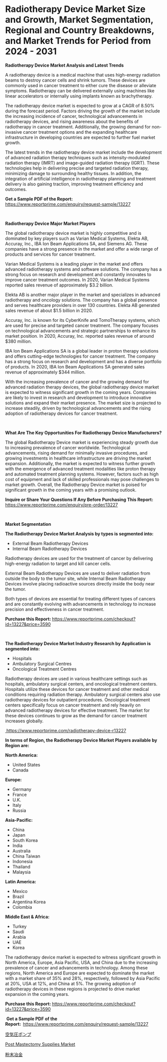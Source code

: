 <p><h1>Radiotherapy Device Market Size and Growth, Market Segmentation, Regional and Country Breakdowns, and Market Trends for Period from 2024 -  2031</h1></p><p><strong>Radiotherapy Device Market Analysis and Latest Trends</strong></p>
<p><p>A radiotherapy device is a medical machine that uses high-energy radiation beams to destroy cancer cells and shrink tumors. These devices are commonly used in cancer treatment to either cure the disease or alleviate symptoms. Radiotherapy can be delivered externally using machines like linear accelerators or internally using implants known as brachytherapy.</p><p>The radiotherapy device market is expected to grow at a CAGR of 8.50% during the forecast period. Factors driving the growth of the market include the increasing incidence of cancer, technological advancements in radiotherapy devices, and rising awareness about the benefits of radiotherapy in cancer treatment. Additionally, the growing demand for non-invasive cancer treatment options and the expanding healthcare infrastructure in developing countries are expected to further fuel market growth.</p><p>The latest trends in the radiotherapy device market include the development of advanced radiation therapy techniques such as intensity-modulated radiation therapy (IMRT) and image-guided radiation therapy (IGRT). These technologies help in delivering precise and targeted radiation therapy, minimizing damage to surrounding healthy tissues. In addition, the integration of artificial intelligence in radiotherapy planning and treatment delivery is also gaining traction, improving treatment efficiency and outcomes.</p></p>
<p><strong>Get a Sample PDF of the Report:&nbsp;</strong> <a href="https://www.reportprime.com/enquiry/request-sample/13227">https://www.reportprime.com/enquiry/request-sample/13227</a></p>
<p>&nbsp;</p>
<p><strong>Radiotherapy Device Major Market Players</strong></p>
<p><p>The global radiotherapy device market is highly competitive and is dominated by key players such as Varian Medical Systems, Elekta AB, Accuray, Inc., IBA Ion Beam Applications SA, and Siemens AG. These companies have a strong presence in the market and offer a wide range of products and services for cancer treatment.</p><p>Varian Medical Systems is a leading player in the market and offers advanced radiotherapy systems and software solutions. The company has a strong focus on research and development and constantly innovates to improve cancer treatment outcomes. In 2020, Varian Medical Systems reported sales revenue of approximately $3.2 billion.</p><p>Elekta AB is another major player in the market and specializes in advanced radiotherapy and oncology solutions. The company has a global presence and serves healthcare providers in over 130 countries. Elekta AB generated sales revenue of about $1.5 billion in 2020.</p><p>Accuray, Inc. is known for its CyberKnife and TomoTherapy systems, which are used for precise and targeted cancer treatment. The company focuses on technological advancements and strategic partnerships to enhance its market position. In 2020, Accuray, Inc. reported sales revenue of around $380 million.</p><p>IBA Ion Beam Applications SA is a global leader in proton therapy solutions and offers cutting-edge technologies for cancer treatment. The company has a strong focus on research and development and has a diverse portfolio of products. In 2020, IBA Ion Beam Applications SA generated sales revenue of approximately $344 million.</p><p>With the increasing prevalence of cancer and the growing demand for advanced radiation therapy devices, the global radiotherapy device market is expected to witness significant growth in the coming years. Companies are likely to invest in research and development to introduce innovative solutions and expand their market presence. The market size is projected to increase steadily, driven by technological advancements and the rising adoption of radiotherapy devices for cancer treatment.</p></p>
<p>&nbsp;</p>
<p><strong>What Are The Key Opportunities For Radiotherapy Device Manufacturers?</strong></p>
<p><p>The global Radiotherapy Device market is experiencing steady growth due to increasing prevalence of cancer worldwide. Technological advancements, rising demand for minimally invasive procedures, and growing investments in healthcare infrastructure are driving the market expansion. Additionally, the market is expected to witness further growth with the emergence of advanced treatment modalities like proton therapy and automated treatment planning systems. However, factors such as high cost of equipment and lack of skilled professionals may pose challenges to market growth. Overall, the Radiotherapy Device market is poised for significant growth in the coming years with a promising outlook.</p></p>
<p><strong>Inquire or Share Your Questions If Any Before Purchasing This Report:</strong> <a href="https://www.reportprime.com/enquiry/pre-order/13227">https://www.reportprime.com/enquiry/pre-order/13227</a></p>
<p>&nbsp;</p>
<p><strong>Market Segmentation</strong></p>
<p><strong>The Radiotherapy Device Market Analysis by types is segmented into:</strong></p>
<p><ul><li>External Beam Radiotherapy Devices</li><li>Internal Beam Radiotherapy Devices</li></ul></p>
<p><p>Radiotherapy devices are used for the treatment of cancer by delivering high-energy radiation to target and kill cancer cells. </p><p>External Beam Radiotherapy Devices are used to deliver radiation from outside the body to the tumor site, while Internal Beam Radiotherapy Devices involve placing radioactive sources directly inside the body near the tumor. </p><p>Both types of devices are essential for treating different types of cancers and are constantly evolving with advancements in technology to increase precision and effectiveness in cancer treatment.</p></p>
<p><strong>Purchase this Report:&nbsp;</strong><a href="https://www.reportprime.com/checkout?id=13227&price=3590">https://www.reportprime.com/checkout?id=13227&price=3590</a></p>
<p>&nbsp;</p>
<p><strong>The Radiotherapy Device Market Industry Research by Application is segmented into:</strong></p>
<p><ul><li>Hospitals</li><li>Ambulatory Surgical Centres</li><li>Oncological Treatment Centres</li></ul></p>
<p><p>Radiotherapy devices are used in various healthcare settings such as hospitals, ambulatory surgical centers, and oncological treatment centers. Hospitals utilize these devices for cancer treatment and other medical conditions requiring radiation therapy. Ambulatory surgical centers also use radiotherapy devices for outpatient procedures. Oncological treatment centers specifically focus on cancer treatment and rely heavily on advanced radiotherapy devices for effective treatment. The market for these devices continues to grow as the demand for cancer treatment increases globally.</p></p>
<p><a href="https://www.reportprime.com/radiotherapy-device-r13227">&nbsp;https://www.reportprime.com/radiotherapy-device-r13227</a></p>
<p><strong>In terms of Region, the Radiotherapy Device Market Players available by Region are:</strong></p>
<p>
    <p> <strong> North America: </strong>
        <ul>
            <li>United States</li>
            <li>Canada</li>
        </ul>
        </p> 
    <p> <strong> Europe: </strong>
        <ul>
            <li>Germany</li>
            <li>France</li>
            <li>U.K.</li>
            <li>Italy</li>
            <li>Russia</li>
        </ul>
        </p> 
    <p> <strong> Asia-Pacific: </strong>
        <ul>
            <li>China</li>
            <li>Japan</li>
            <li>South Korea</li>
            <li>India</li>
            <li>Australia</li>
            <li>China Taiwan</li>
            <li>Indonesia</li>
            <li>Thailand</li>
            <li>Malaysia</li>
        </ul>
        </p> 
    <p> <strong> Latin America: </strong>
        <ul>
            <li>Mexico</li>
            <li>Brazil</li>
            <li>Argentina Korea</li>
            <li>Colombia</li>
        </ul>
        </p> 
    <p> <strong> Middle East & Africa: </strong>
        <ul>
            <li>Turkey</li>
            <li>Saudi</li>
            <li>Arabia</li>
            <li>UAE</li>
            <li>Korea</li>
        </ul>
    </p>
    </p>
<p><p>The radiotherapy device market is expected to witness significant growth in North America, Europe, Asia Pacific, USA, and China due to the increasing prevalence of cancer and advancements in technology. Among these regions, North America and Europe are expected to dominate the market with a market share of 35% and 28%, respectively, followed by Asia Pacific at 20%, USA at 12%, and China at 5%. The growing adoption of radiotherapy devices in these regions is projected to drive market expansion in the coming years.</p></p>
<p><strong>Purchase this Report: </strong><a href="https://www.reportprime.com/checkout?id=13227&price=3590">https://www.reportprime.com/checkout?id=13227&price=3590</a></p>
<p>&nbsp;<strong>Get a Sample PDF of the Report:&nbsp;&nbsp;</strong><a href="https://www.reportprime.com/enquiry/request-sample/13227">https://www.reportprime.com/enquiry/request-sample/13227</a></p>
<p><strong></strong></p>
<p><p><a href="https://medium.com/@jacobkelly525/%E7%A9%BA%E6%B0%97%E5%9C%A7%E3%83%9D%E3%83%B3%E3%83%97%E5%B8%82%E5%A0%B4%E3%81%AE%E5%B1%95%E6%9C%9B-%E6%A5%AD%E7%95%8C%E6%A6%82%E8%A6%81%E3%81%A8%E4%BA%88%E6%B8%AC-2024%E5%B9%B4%E3%81%8B%E3%82%892031%E5%B9%B4-ba44b4dc52b2">空気圧ポンプ</a></p><p><a href="https://invited-way-688.notion.site/Post-Mastectomy-Supplies-Market-Size-Market-Outlook-and-Market-Forecast-2024-to-2031-81b425f22ea24397a3b036d3fc91aeea">Post Mastectomy Supplies Market</a></p><p><a href="https://github.com/EmoryYundt1935/Market-Research-Report-List-1/blob/main/406972028972.md">粉末冶金</a></p></p>